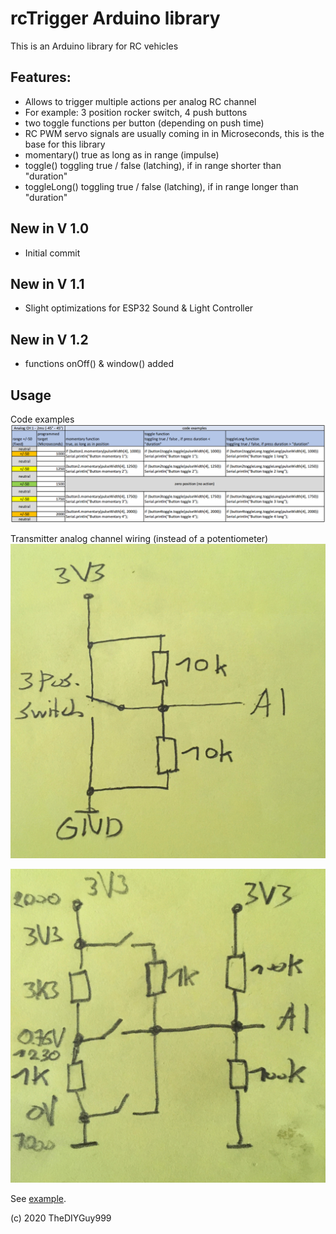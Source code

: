 # rcTrigger Arduino library

This is an Arduino library for RC vehicles

## Features:
- Allows to trigger multiple actions per analog RC channel
- For example: 3 position rocker switch, 4 push buttons
- two toggle functions per button (depending on push time)
- RC PWM servo signals are usually coming in in Microseconds, this is the base for this library
- momentary() true as long as in range (impulse)
- toggle() toggling true / false (latching), if in range shorter than "duration"
- toggleLong() toggling true / false (latching), if in range longer than "duration"

## New in V 1.0
- Initial commit

## New in V 1.1
- Slight optimizations for ESP32 Sound & Light Controller

## New in V 1.2
- functions onOff() & window() added

## Usage

Code examples
![](https://github.com/TheDIYGuy999/rcTrigger/blob/master/codeExamples.png)

Transmitter analog channel wiring (instead of a potentiometer)
![](https://github.com/TheDIYGuy999/rcTrigger/blob/master/2Buttons.jpg)

![](https://github.com/TheDIYGuy999/rcTrigger/blob/master/3Buttons.jpg)

See [example](https://github.com/TheDIYGuy999/rcTrigger/blob/master/examples/rcTrigger/rcTrigger.ino).

(c) 2020 TheDIYGuy999
